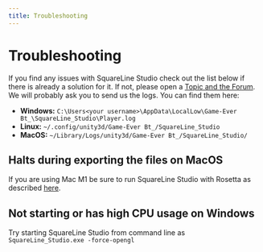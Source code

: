 ```yaml
---
title: Troubleshooting
---
```


# Troubleshooting

If you find any issues with SquareLine Studio check out the list below if there is already a solution for it. If not, please open a [Topic and the Forum](https://forum.squareline.io/). We will probably ask you to send us the logs. You can find them here:

- **Windows:** `C:\Users<your username>\AppData\LocalLow\Game-Ever Bt_\SquareLine_Studio\Player.log`
- **Linux:** `~/.config/unity3d/Game-Ever Bt_/SquareLine_Studio`
- **MacOS:** `~/Library/Logs/unity3d/Game-Ever Bt_/SquareLine_Studio/`

## Halts during exporting the files on MacOS

If you are using Mac M1 be sure to run SquareLine Studio with Rosetta as described [here](https://docs.squareline.io/docs/introduction/install#macos).

## Not starting or has high CPU usage on Windows

Try starting SquareLine Studio from command line as `SquareLine_Studio.exe -force-opengl`
